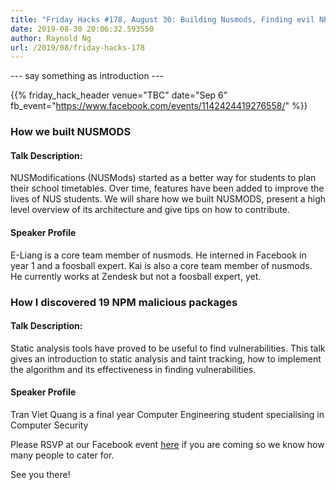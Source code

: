 ```yaml
---
title: "Friday Hacks #178, August 30: Building Nusmods, Finding evil NPM packages"
date: 2019-08-30 20:06:32.593550
author: Raynold Ng
url: /2019/08/friday-hacks-178
---
```


--- say something as introduction ---

{{% friday_hack_header
    venue="TBC"
    date="Sep 6"
    fb_event="https://www.facebook.com/events/1142424419276558/" %}}


### How we built NUSMODS

#### Talk Description:

NUSModifications (NUSMods) started as a better way for students to plan their school timetables. Over time, features have been added to improve the lives of NUS students. We will share how we built NUSMODS, present a high level overview of its architecture and give tips on how to contribute.

#### Speaker Profile

E-Liang is a core team member of nusmods. He interned in Facebook in year 1 and a foosball expert.
Kai is also a core team member of nusmods. He currently works at Zendesk but not a foosball expert, yet.


### How I discovered 19 NPM malicious packages

#### Talk Description:

Static analysis tools have proved to be useful to find vulnerabilities. This talk gives an introduction to static analysis and taint tracking, how to implement the algorithm and its effectiveness in finding vulnerabilities.

#### Speaker Profile

Tran Viet Quang is a final year Computer Engineering student specialising in Computer Security

Please RSVP at our Facebook event [here](https://www.facebook.com/events/1142424419276558/) if you are coming so we know how many people to cater for.

See you there!